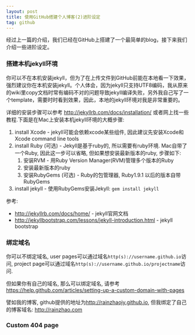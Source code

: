 ```yaml
---
layout: post
title: 使用GitHub搭建个人博客(2)进阶设定
tag: github
---
```


经过上一篇的介绍，我们已经在GitHub上搭建了一个最简单的blog，接下来我们介绍一些进阶设定。

### 搭建本机jekyll环境

你可以不在本机安装jekyll，但为了在上传文件到GitHub前能在本地看一下效果，强烈建议你在本机安装jekyll。个人体会，因为jekyll只支持UTF8编码，我从原来的wiki里copy文档时常有编码不对的问题导致jekyll编译失败，另外我自己写了一个template，需要时时看到效果，因此，本地的jekyll环境对我是非常重要的。

详细的安装步骤可以参考 <http://jekyllrb.com/docs/installation/> 或者网上找一些教程.下面是在Mac上安装本机jekyll环境的大概步骤:

1. install Xcode - jekyll可能会依赖xcode某些组件, 因此建议先安装Xcode和Xcode command line tools
2. install Ruby (可选) - Jekyll是基于ruby的, 所以需要有ruby环境. Mac自带了一个Ruby, 因此这一步可以省略, 但如果想安装最新版本的ruby, 步骤如下:
    1. 安装RVM - 用Ruby Version Manager(RVM)管理多个版本的Ruby
    2. 安装最新版本的ruby
    3. 安装RubyGems (可选) - Ruby的包管理器, Ruby1.9.1 以后的版本自带RubyGems
3. install jekyll - 使用RubyGems安装Jekyll: `gem install jekyll`

参考:

* <http://jekyllrb.com/docs/home/> - jekyll官网文档
* <http://jekyllbootstrap.com/lessons/jekyll-introduction.html> - jekyll bootstrap

### 绑定域名

你可以不绑定域名, user pages可以通过域名`http(s)://username.github.io`访问, project page可以通过域名`http(s)://username.github.io/projectname`访问.

但如果你有自己的域名, 那么可以绑定域名, 请参考 <https://help.github.com/articles/setting-up-a-custom-domain-with-pages>

譬如我的博客, github提供的地址为<http://rainzhaojy.github.io>, 但我绑定了自己的博客域名: <http://rainzhao.com>

### Custom 404 page